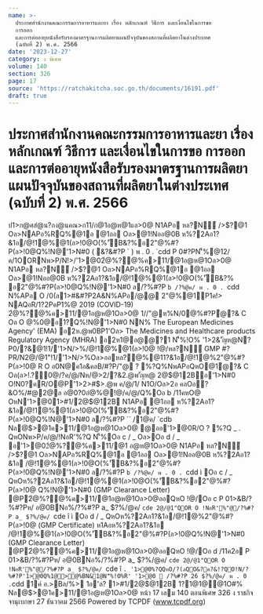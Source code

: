 ```yaml
---
name: >-
  ประกาศสำนักงานคณะกรรมการอาหารและยา เรื่อง หลักเกณฑ์ วิธีการ และเงื่อนไขในการขอ
  การออก
  และการต่ออายุหนังสือรับรองมาตรฐานการผลิตยาแผนปัจจุบันของสถานที่ผลิตยาในต่างประเทศ
  (ฉบับที่ 2) พ.ศ. 2566
date: '2023-12-27'
category: ง พิเศษ
volume: 140
section: 326
page: 17
source: 'https://ratchakitcha.soc.go.th/documents/16191.pdf'
draft: true
---
```


# ประกาศสำนักงานคณะกรรมการอาหารและยา เรื่อง หลักเกณฑ์ วิธีการ และเงื่อนไขในการขอ การออก และการต่ออายุหนังสือรับรองมาตรฐานการผลิตยาแผนปัจจุบันของสถานที่ผลิตยาในต่างประเทศ (ฉบับที่ 2) พ.ศ. 2566

ป1>ก@ศสํ@น?กง@นคณ>ก11/ก@1อ@ห@1แล>0@ N1APอ หล?N์ />$?@1 Oล>NAPอ%RQ%@1อ @1ออ Oล>@1!Nออ@0B ห%?2Aอ1?&1อ/@!1@%@1(ล>!0@O(%'ัB&?%อ2"@%#?P(ล>!0@Q%!N@'1>N#0 ( &?&#?P ` ) พ . 0 . `cdd P 0#?PN'็%@12/ค/1OORNพ>P/N!>/'1>@02ํ@%?@%ค>11/@1อ@ห@1Oล>0@ N1APอ หล?N์ />$?@1 Oล>NAPอ%RQ%@1อ @1ออ Oล>@1!Nออ@0B ห%?2Aอ1?&1อ/@!1@%@1(ล>!0@O(%'ัB&?% อ2"@%#?P(ล>!0@Q%!N@'1>N#0 ล/?%#?P `b /?%@ค/ พ . 0 . `cdd N%APอ O /0(ล1>#&#?P2A&N%APอ/@@ 2"@%@1์P1ค!> NAQอR/1?2PคP1%@ 2019 (COVID-19) 2ํ@%?@%ค>11/@1อ@ห@1Oล>0@ 1//"@ห%N/0@%#?Pํ@?& C Oล O @%0@อ1?Q%!N@'1>N#0 NN% The European Medicines Agency' (EMA) อ2ห.@พ0BP1'Oล> The Medicines and Healthcare products Regulatory Agency (MHRA) อ2ห1@อ@@?1 N'็%!O% '1>2&'ัญห@N?P0/?&@1!1/'1>N/>%/@!1@%@1(ล>!0@ !@/หล?N์ GMP #?PR/N2@/@1"!1/'1>N/>%Oล>ออหล?@%@11?&1อ/@!1@%2"@%#?P(ล>!0@ R O อ0N@ค1อ&คลB/#?P/"@ ? %?Q%NพAPอQหO@1ํ@?& C Oล(ล>!.?์0@/?ค/@/Nห/@>2/?&2.@พ'ัญห@ 2@$@12Bอ'1>N#0 O!N0?คR/O@P'1>2>#$>.@พ ค/@/1/ N1O/Oล>2อ คลOอ?&O%/#@2@ล อ@0?0อํ@%@!@/ค/@/Q%Oอ b /11คหO@ OหN'1>@01>#1/2@$@12B N1APอ @1ออ ห%?2Aอ1?&1อ/@!1@%@1(ล>!0@O(%'ัB&?%อ2"@%#?P(ล>!0@Q%!N@'1>N#0 ล/?%#?P `` /1@ค/ `cdb Nล@$>@1ค>11/@1อ@ห@1Oล>0@ @ออ'1>@0R/O ? %?Q _ . QหONพ>P/ค/@/!NอR'%?Q N'็%Oอ c / _ Oล>Oอ d / _ อ'1>@02ํ@%?@%ค>11/@1 อ@ห@1Oล>0@ N1APอ หล?N์ />$?@1 Oล>NAPอ%RQ%@1อ @1ออ Oล>@1!Nออ@0B ห%?2Aอ1?&1อ /@!1@%@1(ล>!0@O(%'ัB&?%อ2"@%#?P(ล>!0@Q%!N@'1>N#0 ล/?%#?P `b /?%@ค/ พ . 0 . `cdd ì Oอ c / _ QหOห%?2Aอ1?&1อ/@!1@%@1(ล>!0@O(%'ัB&?%อ2"@%#?P(ล>!0@ Q%!N@'1>N#0 (GMP Clearance Letter) @P2ํ@%?@%ค>11/@1อ@ห@1Oล>0@ออQหO !@/Oอ c P 01>&B/?%#?Pห/ อ@0BNอ%/?%#?P a_ $?%/@ค/ `cde 2@/@1"QOR O !NอR'%"@/?%#?P a_ $?%/@ค/ `cde î ì Oอ d / _ QหOห%?2Aอ1?&1อ/@!1@%2"@%#?P(ล>!0@ (GMP Certificate) ห1Aอห%?2Aอ1?&1อ /@!1@%@1(ล>!0@O(%'ัB&?%อ2"@%#?P(ล>!0@Q%!N@'1>N#0 (GMP Clearance Letter) @P2ํ@%?@%ค>11/@1อ@ห@1Oล>0@ออQหO !@/Oอ d /11ค2อ P 01>&B/?%#?Pห/ อ@0BNอ%/?%#?P a_ $?%/@ค/ `cde 2@/@1"QOR O !NอR'%"@/?%#?P a_ $?%/@ค/ `cde î ` . '1>@0%?QQหO/?(ลQO&?ค?&!?QO!N/?%#?P'1>@0Q%1@>@%BN&1@N'็%!O%R' '1>@0  /?%#?P 26 $?%/@ค/ พ . 0 . `cdd 1ค์ อ.>Bล/%> 1อ'ล? 1>#1/2@$@12B 1?1@1@@1O#% Nล@$>@1ค>11/@1อ@ห@1Oล>0@ หน้า 17 เลม 140 ตอนพิเศษ 326 ง ราชกิจจานุเบกษา 27 ธันวาคม 2566 Powered by TCPDF (www.tcpdf.org)
